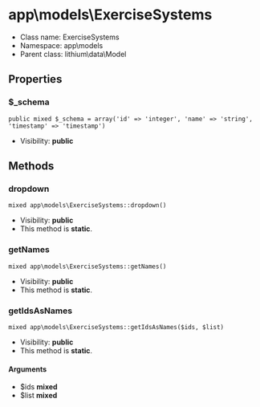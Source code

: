 app\models\ExerciseSystems
===============






* Class name: ExerciseSystems
* Namespace: app\models
* Parent class: lithium\data\Model





Properties
----------


### $_schema

    public mixed $_schema = array('id' => 'integer', 'name' => 'string', 'timestamp' => 'timestamp')





* Visibility: **public**


Methods
-------


### dropdown

    mixed app\models\ExerciseSystems::dropdown()





* Visibility: **public**
* This method is **static**.




### getNames

    mixed app\models\ExerciseSystems::getNames()





* Visibility: **public**
* This method is **static**.




### getIdsAsNames

    mixed app\models\ExerciseSystems::getIdsAsNames($ids, $list)





* Visibility: **public**
* This method is **static**.


#### Arguments
* $ids **mixed**
* $list **mixed**


